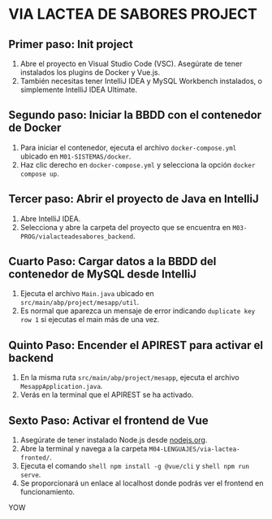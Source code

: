 # VIA LACTEA DE SABORES PROJECT

## Primer paso: Init project

1. Abre el proyecto en Visual Studio Code (VSC). Asegúrate de tener instalados los plugins de Docker y Vue.js.
2. También necesitas tener IntelliJ IDEA y MySQL Workbench instalados, o simplemente IntelliJ IDEA Ultimate.

## Segundo paso: Iniciar la BBDD con el contenedor de Docker

1. Para iniciar el contenedor, ejecuta el archivo `docker-compose.yml` ubicado en `M01-SISTEMAS/docker`.
2. Haz clic derecho en `docker-compose.yml` y selecciona la opción `docker compose up`.

## Tercer paso: Abrir el proyecto de Java en IntelliJ

1. Abre IntelliJ IDEA.
2. Selecciona y abre la carpeta del proyecto que se encuentra en `M03-PROG/vialacteadesabores_backend`.

## Cuarto Paso: Cargar datos a la BBDD del contenedor de MySQL desde IntelliJ

1. Ejecuta el archivo `Main.java` ubicado en `src/main/abp/project/mesapp/util`.
2. Es normal que aparezca un mensaje de error indicando `duplicate key row 1` si ejecutas el main más de una vez.

## Quinto Paso: Encender el APIREST para activar el backend

1. En la misma ruta `src/main/abp/project/mesapp`, ejecuta el archivo `MesappApplication.java`.
2. Verás en la terminal que el APIREST se ha activado.

## Sexto Paso: Activar el frontend de Vue

1. Asegúrate de tener instalado Node.js desde [nodejs.org](https://nodejs.org/).
2. Abre la terminal y navega a la carpeta `M04-LENGUAJES/via-lactea-fronted/`.
3. Ejecuta el comando ```shell npm install -g @vue/cli``` y ```shell npm run serve```.
4. Se proporcionará un enlace al localhost donde podrás ver el frontend en funcionamiento.

YOW
